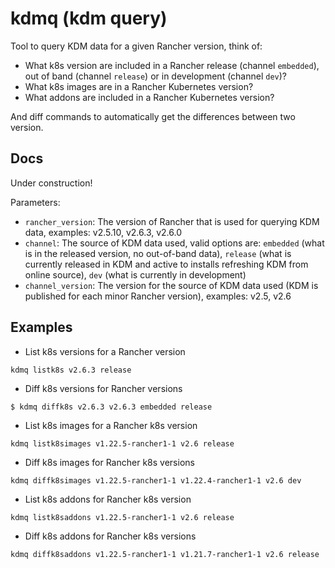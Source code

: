 # kdmq (kdm query)

Tool to query KDM data for a given Rancher version, think of:

- What k8s version are included in a Rancher release (channel `embedded`), out of band (channel `release`) or in development (channel `dev`)?
- What k8s images are in a Rancher Kubernetes version?
- What addons are included in a Rancher Kubernetes version?

And diff commands to automatically get the differences between two version.

## Docs

Under construction!

Parameters:

- `rancher_version`: The version of Rancher that is used for querying KDM data, examples: v2.5.10, v2.6.3, v2.6.0
- `channel`: The source of KDM data used, valid options are: `embedded` (what is in the released version, no out-of-band data), `release` (what is currently released in KDM and active to installs refreshing KDM from online source), `dev` (what is currently in development)
- `channel_version`: The version for the source of KDM data used (KDM is published for each minor Rancher version), examples: v2.5, v2.6

## Examples

* List k8s versions for a Rancher version

```
kdmq listk8s v2.6.3 release
```

* Diff k8s versions for Rancher versions

```
$ kdmq diffk8s v2.6.3 v2.6.3 embedded release
```

* List k8s images for a Rancher k8s version

```
kdmq listk8simages v1.22.5-rancher1-1 v2.6 release
```

* Diff k8s images for Rancher k8s versions

```
kdmq diffk8simages v1.22.5-rancher1-1 v1.22.4-rancher1-1 v2.6 dev
```

* List k8s addons for Rancher k8s version

```
kdmq listk8saddons v1.22.5-rancher1-1 v2.6 release
```

* Diff k8s addons for Rancher k8s versions

```
kdmq diffk8saddons v1.22.5-rancher1-1 v1.21.7-rancher1-1 v2.6 release
```
